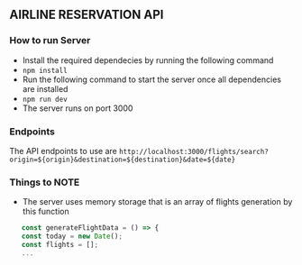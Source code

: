 ## AIRLINE RESERVATION API
 ### How to run Server
 - Install the required dependecies by running the following command
 - `npm install` 
 - Run the following command to start the server once all dependencies are installed
 - `npm run dev`
 - The server runs on port 3000

 ### Endpoints
 The API endpoints to use are
 `http://localhost:3000/flights/search?origin=${origin}&destination=${destination}&date=${date}`
 ### Things to NOTE
 - The server uses memory storage that is an array of flights generation by this function
 ```javascript
    const generateFlightData = () => {
    const today = new Date();
    const flights = [];
    ...
 ```

 